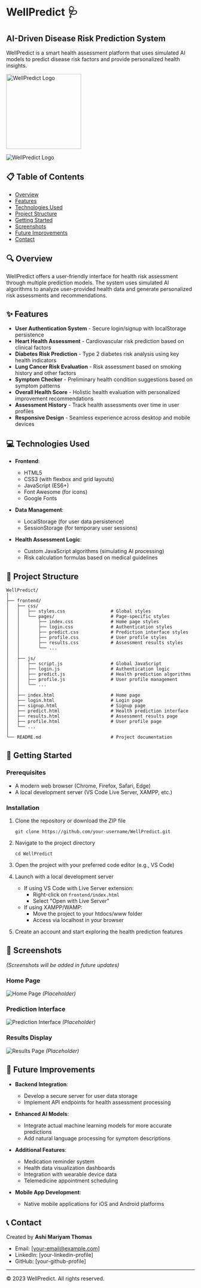 # WellPredict 🩺

## AI-Driven Disease Risk Prediction System

WellPredict is a smart health assessment platform that uses simulated AI models to predict disease risk factors and provide personalized health insights.

<img src="screenshots/logo.jpg" alt="WellPredict Logo" width="200"/>

![WellPredict Logo](screenshots/logo.jpg)
## 📋 Table of Contents
- [Overview](Overview)
- [Features](features)
- [Technologies Used](technologies-used)
- [Project Structure](project-structure)
- [Getting Started](getting-started)
- [Screenshots](screenshots)
- [Future Improvements](future-improvements)
- [Contact](contact)

## 🔍 Overview

WellPredict offers a user-friendly interface for health risk assessment through multiple prediction models. The system uses simulated AI algorithms to analyze user-provided health data and generate personalized risk assessments and recommendations.

## ✨ Features

- **User Authentication System** - Secure login/signup with localStorage persistence
- **Heart Health Assessment** - Cardiovascular risk prediction based on clinical factors
- **Diabetes Risk Prediction** - Type 2 diabetes risk analysis using key health indicators
- **Lung Cancer Risk Evaluation** - Risk assessment based on smoking history and other factors
- **Symptom Checker** - Preliminary health condition suggestions based on symptom patterns
- **Overall Health Score** - Holistic health evaluation with personalized improvement recommendations
- **Assessment History** - Track health assessments over time in user profiles
- **Responsive Design** - Seamless experience across desktop and mobile devices

## 💻 Technologies Used

- **Frontend**:
  - HTML5
  - CSS3 (with flexbox and grid layouts)
  - JavaScript (ES6+)
  - Font Awesome (for icons)
  - Google Fonts

- **Data Management**:
  - LocalStorage (for user data persistence)
  - SessionStorage (for temporary user sessions)

- **Health Assessment Logic**:
  - Custom JavaScript algorithms (simulating AI processing)
  - Risk calculation formulas based on medical guidelines

## 📁 Project Structure

```
WellPredict/
│
├── frontend/
│   ├── css/
│   │   ├── styles.css                 # Global styles
│   │   └── pages/                     # Page-specific styles
│   │       ├── index.css              # Home page styles
│   │       ├── login.css              # Authentication styles
│   │       ├── predict.css            # Prediction interface styles
│   │       ├── profile.css            # User profile styles
│   │       ├── results.css            # Assessment results styles
│   │       └── ...
│   │
│   ├── js/
│   │   ├── script.js                  # Global JavaScript
│   │   ├── login.js                   # Authentication logic
│   │   ├── predict.js                 # Health prediction algorithms
│   │   ├── profile.js                 # User profile management
│   │   └── ...
│   │
│   ├── index.html                     # Home page
│   ├── login.html                     # Login page
│   ├── signup.html                    # Signup page
│   ├── predict.html                   # Health prediction interface
│   ├── results.html                   # Assessment results page
│   ├── profile.html                   # User profile page
│   └── ...
│
└── README.md                          # Project documentation
```

## 🚀 Getting Started

### Prerequisites
- A modern web browser (Chrome, Firefox, Safari, Edge)
- A local development server (VS Code Live Server, XAMPP, etc.)

### Installation

1. Clone the repository or download the ZIP file
   ```
   git clone https://github.com/your-username/WellPredict.git
   ```

2. Navigate to the project directory
   ```
   cd WellPredict
   ```

3. Open the project with your preferred code editor (e.g., VS Code)

4. Launch with a local development server
   - If using VS Code with Live Server extension:
     - Right-click on `frontend/index.html`
     - Select "Open with Live Server"
   - If using XAMPP/WAMP:
     - Move the project to your htdocs/www folder
     - Access via localhost in your browser

5. Create an account and start exploring the health prediction features

## 📸 Screenshots

*(Screenshots will be added in future updates)*

### Home Page
![Home Page](assets/screenshots/home.png) *(Placeholder)*

### Prediction Interface
![Prediction Interface](assets/screenshots/predict.png) *(Placeholder)*

### Results Display
![Results Page](assets/screenshots/results.png) *(Placeholder)*

## 🔮 Future Improvements

- **Backend Integration**:
  - Develop a secure server for user data storage
  - Implement API endpoints for health assessment processing

- **Enhanced AI Models**:
  - Integrate actual machine learning models for more accurate predictions
  - Add natural language processing for symptom descriptions

- **Additional Features**:
  - Medication reminder system
  - Health data visualization dashboards
  - Integration with wearable device data
  - Telemedicine appointment scheduling

- **Mobile App Development**:
  - Native mobile applications for iOS and Android platforms

## 📞 Contact

Created by **Ashi Mariyam Thomas**

- Email: [your-email@example.com]
- LinkedIn: [your-linkedin-profile]
- GitHub: [your-github-profile]

---

© 2023 WellPredict. All rights reserved.
